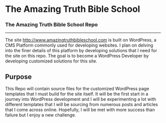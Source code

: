 # The Amazing Truth Bible School
### The Amazing Truth Bible School Repo
----
The site http://www.amazingtruthbibleschool.com is built on WordPress, a CMS Platform commonly used for developing 
websites. I plan on delving into the finer details of this platform by developing solutions that I need for the site
on this repo. The goal is to become a WordPress Developer by developing customized solutions for this site. 

## Purpose
This Repo will contain source files for the customized WordPress page templates that I must build for the site itself. 
It will be the first start in a journey into WordPress development and I will be experimenting a lot with different
templates that I will be sourcing from numerous posts and articles that I come across online. Hopefully, I will be 
met with more success than failure but I enjoy a new challenge.


